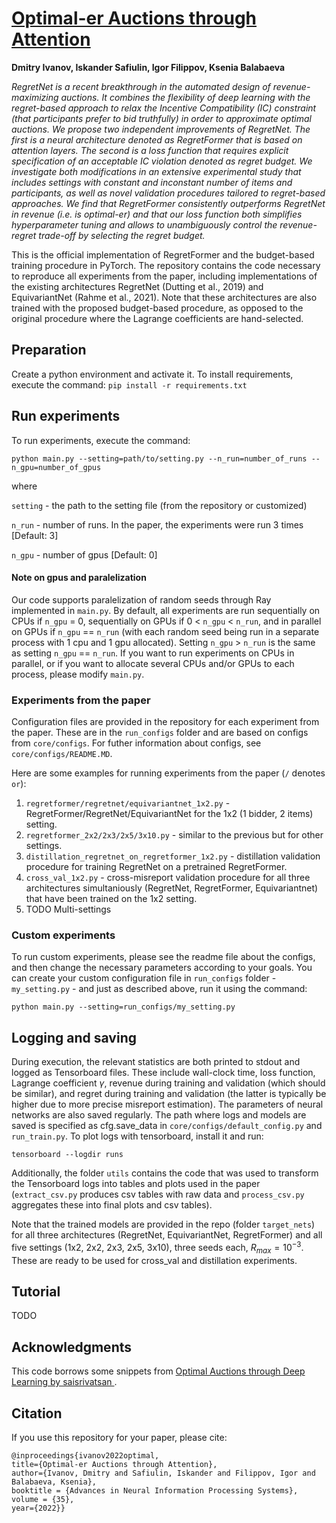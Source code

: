 # [Optimal-er Auctions through Attention](https://arxiv.org/abs/2202.13110)
**Dmitry Ivanov, Iskander Safiulin, Igor Filippov, Ksenia Balabaeva**

*RegretNet is a recent breakthrough in the automated design of revenue-maximizing auctions. It combines the flexibility of deep learning with the regret-based approach to relax the Incentive Compatibility (IC) constraint (that participants prefer to bid truthfully) in order to approximate optimal auctions. We propose two independent improvements of RegretNet. The first is a neural architecture denoted as RegretFormer that is based on attention layers. The second is a loss function that requires explicit specification of an acceptable IC violation denoted as regret budget. We investigate both modifications in an extensive experimental study that includes settings with constant and inconstant number of items and participants, as well as novel validation procedures tailored to regret-based approaches. We find that RegretFormer consistently outperforms RegretNet in revenue (i.e. is *optimal-er*) and that our loss function both simplifies hyperparameter tuning and allows to unambiguously control the revenue-regret trade-off by selecting the regret budget.*


This is the official implementation of RegretFormer and the budget-based training procedure in PyTorch. The repository contains the code necessary to reproduce all experiments from the paper, including implementations of the existing architectures RegretNet (Dutting et al., 2019) and EquivariantNet (Rahme et al., 2021). Note that these architectures are also trained with the proposed budget-based procedure, as opposed to the original procedure where the Lagrange coefficients are hand-selected.

## Preparation
Create a python environment and activate it. To install requirements, execute the command:
`pip install -r requirements.txt`

## Run experiments
To run experiments, execute the command:

`python main.py --setting=path/to/setting.py --n_run=number_of_runs --n_gpu=number_of_gpus`

where

`setting` - the path to the setting file (from the repository or customized)

`n_run` - number of runs. In the paper, the experiments were run 3 times [Default: 3]

`n_gpu` - number of gpus [Default: 0]

#### Note on gpus and paralelization

Our code supports paralelization of random seeds through Ray implemented in `main.py`. By default, all experiments are run sequentially on CPUs if `n_gpu` = 0, sequentially on GPUs if 0 < `n_gpu` < `n_run`, and in parallel on GPUs if `n_gpu` == `n_run` (with each random seed being run in a separate process with 1 cpu and 1 gpu allocated). Setting `n_gpu` > `n_run` is the same as setting `n_gpu` == `n_run`. If you want to run experiments on CPUs in parallel, or if you want to allocate several CPUs and/or GPUs to each process, please modify `main.py`.

### Experiments from the paper
Configuration files are provided in the repository for each experiment from the paper.
These are in the `run_configs` folder and are based on configs from `core/configs`.
For futher information about configs, see `core/configs/README.MD`.

Here are some examples for running experiments from the paper (`/` denotes `or`):
1. `regretformer/regretnet/equivariantnet_1x2.py` - RegretFormer/RegretNet/EquivariantNet for the 1x2 (1 bidder, 2 items) setting.
2. `regretformer_2x2/2x3/2x5/3x10.py` - similar to the previous but for other settings.
3. `distillation_regretnet_on_regretformer_1x2.py` - distillation validation procedure for training RegretNet on a pretrained RegretFormer.
4. `cross_val_1x2.py` - cross-misreport validation procedure for all three architectures simultaniously (RegretNet, RegretFormer, Equivariantnet) that have been trained on the 1x2 setting.
5. TODO Multi-settings

### Custom experiments

To run custom experiments, please see the readme file about the configs, and then change the necessary parameters according to your goals.
You can create your custom configuration file in `run_configs` folder - `my_setting.py` - and just as described above, run it using the command:

`python main.py --setting=run_configs/my_setting.py`

## Logging and saving

During execution, the relevant statistics are both printed to stdout and logged as Tensorboard files. These include wall-clock time, loss function, Lagrange coefficient $\gamma$, revenue during training and validation (which should be similar), and regret during training and validation (the latter is typically be higher due to more precise misreport estimation). The parameters of neural networks are also saved regularly. The path where logs and models are saved is specified as cfg.save_data in `core/configs/default_config.py` and `run_train.py`. To plot logs with tensorboard, install it and run:

`tensorboard --logdir runs`

Additionally, the folder `utils` contains the code that was used to transform the Tensorboard logs into tables and plots used in the paper (`extract_csv.py` produces csv tables with raw data and `process_csv.py` aggregates these into final plots and csv tables).

Note that the trained models are provided in the repo (folder `target_nets`) for all three architectures (RegretNet, EquivariantNet, RegretFormer) and all five settings (1x2, 2x2, 2x3, 2x5, 3x10), three seeds each, $R_{max} = 10^{-3}$. These are ready to be used for cross_val and distillation experiments.

## Tutorial

TODO


## Acknowledgments

This code borrows some snippets from [Optimal Auctions through Deep Learning by saisrivatsan
](https://github.com/saisrivatsan/deep-opt-auctions).


## Citation

If you use this repository for your paper, please cite:


`@inproceedings{ivanov2022optimal,`  
  `title={Optimal-er Auctions through Attention},`  
  `author={Ivanov, Dmitry and Safiulin, Iskander and Filippov, Igor and Balabaeva, Ksenia},`  
  `booktitle = {Advances in Neural Information Processing Systems},`  
  `volume = {35},`  
  `year={2022}}`
